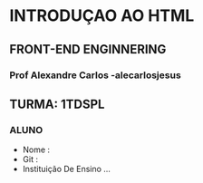  # INTRODUÇAO AO HTML

 ## FRONT-END ENGINNERING

 ### Prof Alexandre Carlos  -alecarlosjesus

 ## TURMA: 1TDSPL

 ### ALUNO

 - Nome :
 - Git :
 - Instituição De Ensino
 ...
 